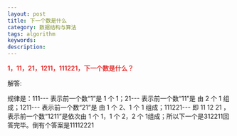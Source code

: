 ```yaml
---
layout: post
title: 下一个数是什么
category: 数据结构与算法
tags: algorithm
keywords: 
description: 
---
```


**<span
style="color:#e53333;">1，11，21，1211，111221，下一个数是什么？</span>**

 

解答: 

规律是：111--- 表示前一个数“1”是 1 个 1；21--- 表示前一个数“11”是 由 2 个 1 组成；1211--- 表示前一个数“21”是 由 1 个 2、1 个 1 组成；111221--- 即 11 12 21 ，表示前一个数“1211”是依次由 1 个 1，1 个 2，2 个 1组成；所以下一个是312211回答完毕。倒有个答案是11112221 









